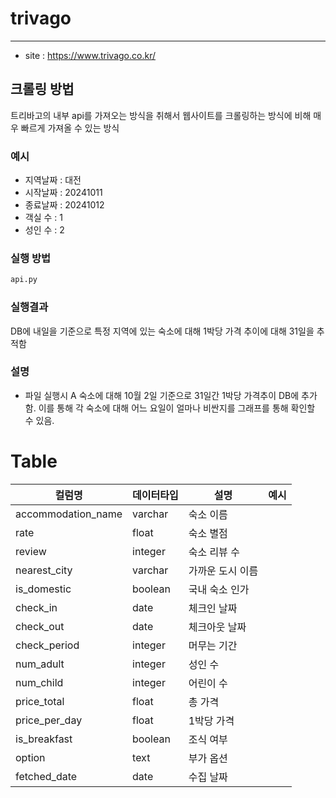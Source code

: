 # trivago
---
- site : https://www.trivago.co.kr/

## 크롤링 방법

트리바고의 내부 api를 가져오는 방식을 취해서 웹사이트를 크롤링하는 방식에 비해 매우 빠르게 가져올 수 있는 방식

### 예시
- 지역날짜 : 대전
- 시작날짜 : 20241011
- 종료날짜 : 20241012
- 객실 수 : 1
- 성인 수 : 2

### 실행 방법
```python
api.py 
```

### 실행결과
DB에 내일을 기준으로 특정 지역에 있는 숙소에 대해 1박당 가격 추이에 대해 31일을 추적함

### 설명
- 파일 실행시 A 숙소에 대해 10월 2일 기준으로 31일간 1박당 가격추이 DB에 추가함. 이를 통해 각 숙소에 대해 어느 요일이 얼마나 비싼지를 그래프를 통해 확인할 수 있음.

# Table

| 컬럼명 | 데이터타입 | 설명 | 예시 |
| --- | --- | --- | --- |
| accommodation_name | varchar | 숙소 이름 |  |
| rate | float | 숙소 별점 |  |
| review | integer | 숙소 리뷰 수 |  |
| nearest_city | varchar | 가까운 도시 이름 |  |
| is_domestic | boolean | 국내 숙소 인가 |  |
| check_in | date | 체크인 날짜 |  |
| check_out | date | 체크아웃 날짜 |  |
| check_period | integer | 머무는 기간 |  |
| num_adult | integer | 성인 수 |  |
| num_child | integer | 어린이 수 |  |
| price_total | float | 총 가격 |  |
| price_per_day | float | 1박당 가격 |  |
| is_breakfast | boolean | 조식 여부 |  |
| option | text | 부가 옵션 |  |
| fetched_date | date | 수집 날짜 |  |